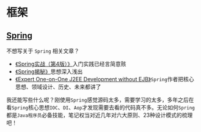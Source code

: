 # 框架

## [Spring](./spring/)

不想写关于 `Spring` 相关文章？

* [《Spring实战（第4版）》](https://book.douban.com/subject/26767354/)入门实践已经言简意赅
* [《Spring揭秘》](https://book.douban.com/subject/3897837/)思想深入浅出
* [《Expert One-on-One J2EE Development without EJB》](https://book.douban.com/subject/1426848/)`Spring`作者把核心思想、领域设计、历史、未来都讲了

我还能写些什么呢？刚使用`Spring`感觉源码太多，需要学习的太多，多年之后在看`Spring`核心思想`IOC`、`DI`、`Aop`才发现需要去看的代码真不多。无论如何`Spring`都是`Java程序员`必备技能，笔记权当对近几年对六大原则、23种设计模式的梳理吧！
